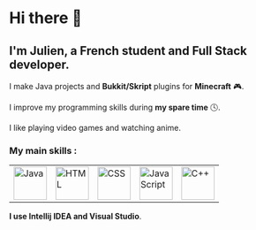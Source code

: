 <h1>Hi there 👋</h1> 

<h2>I'm Julien, a French student and Full Stack developer.</h2> 

I make Java projects and **Bukkit/Skript** plugins for **Minecraft** 🎮.

I improve my programming skills during **my spare time** 🕓.

I like playing video games and watching anime.

### My main skills :
<table>
  <tr>
    <td><img src="https://cdn-icons-png.flaticon.com/512/5968/5968282.png" width=60 height=60 title="Java"</td>
    <td><img src="https://cdn-icons-png.flaticon.com/512/732/732212.png" width=60 height=60 title="HTML"></td>
    <td><img src="https://cdn-icons-png.flaticon.com/512/5968/5968242.png" width=60 height=60 title="CSS"</td>
    <td><img src="https://cdn-icons-png.flaticon.com/512/5968/5968292.png" width=60 height=60 title="JavaScript"</td>
    <td><img src="https://cdn-icons-png.flaticon.com/512/6132/6132222.png" width=60 height=60 title="C++"</td>
  </tr>
</table>

**I use Intellij IDEA and Visual Studio**.
